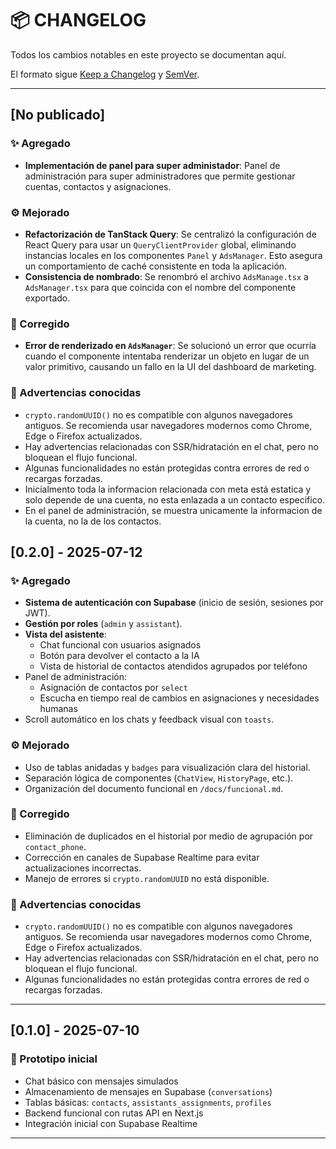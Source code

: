 # 📦 CHANGELOG

Todos los cambios notables en este proyecto se documentan aquí.

El formato sigue [Keep a Changelog](https://keepachangelog.com/es/1.0.0/) y [SemVer](https://semver.org/lang/es/).

---

## [No publicado]

### ✨ Agregado
- **Implementación de panel para super administador**: Panel de administración para super administradores que permite gestionar cuentas, contactos y asignaciones.

### ⚙️ Mejorado
- **Refactorización de TanStack Query**: Se centralizó la configuración de React Query para usar un `QueryClientProvider` global, eliminando instancias locales en los componentes `Panel` y `AdsManager`. Esto asegura un comportamiento de caché consistente en toda la aplicación.
- **Consistencia de nombrado**: Se renombró el archivo `AdsManage.tsx` a `AdsManager.tsx` para que coincida con el nombre del componente exportado.

### 🐞 Corregido
- **Error de renderizado en `AdsManager`**: Se solucionó un error que ocurría cuando el componente intentaba renderizar un objeto en lugar de un valor primitivo, causando un fallo en la UI del dashboard de marketing.

### 🚨 Advertencias conocidas
- `crypto.randomUUID()` no es compatible con algunos navegadores antiguos. Se recomienda usar navegadores modernos como Chrome, Edge o Firefox actualizados.
- Hay advertencias relacionadas con SSR/hidratación en el chat, pero no bloquean el flujo funcional.
- Algunas funcionalidades no están protegidas contra errores de red o recargas forzadas.
- Inicialmento toda la informacion relacionada con meta está estatica y solo depende de una cuenta, no esta enlazada a un contacto especifico.
- En el panel de administración, se muestra unicamente la informacion de la cuenta, no la de los contactos.


## [0.2.0] - 2025-07-12

### ✨ Agregado
- **Sistema de autenticación con Supabase** (inicio de sesión, sesiones por JWT).
- **Gestión por roles** (`admin` y `assistant`).
- **Vista del asistente**:
  - Chat funcional con usuarios asignados
  - Botón para devolver el contacto a la IA
  - Vista de historial de contactos atendidos agrupados por teléfono
- Panel de administración:
  - Asignación de contactos por `select`
  - Escucha en tiempo real de cambios en asignaciones y necesidades humanas
- Scroll automático en los chats y feedback visual con `toasts`.

### ⚙️ Mejorado
- Uso de tablas anidadas y `badges` para visualización clara del historial.
- Separación lógica de componentes (`ChatView`, `HistoryPage`, etc.).
- Organización del documento funcional en `/docs/funcional.md`.

### 🐞 Corregido
- Eliminación de duplicados en el historial por medio de agrupación por `contact_phone`.
- Corrección en canales de Supabase Realtime para evitar actualizaciones incorrectas.
- Manejo de errores si `crypto.randomUUID` no está disponible.

### 🚨 Advertencias conocidas
- `crypto.randomUUID()` no es compatible con algunos navegadores antiguos. Se recomienda usar navegadores modernos como Chrome, Edge o Firefox actualizados.
- Hay advertencias relacionadas con SSR/hidratación en el chat, pero no bloquean el flujo funcional.
- Algunas funcionalidades no están protegidas contra errores de red o recargas forzadas.

---

## [0.1.0] - 2025-07-10

### 🧪 Prototipo inicial

- Chat básico con mensajes simulados
- Almacenamiento de mensajes en Supabase (`conversations`)
- Tablas básicas: `contacts`, `assistants_assignments`, `profiles`
- Backend funcional con rutas API en Next.js
- Integración inicial con Supabase Realtime

---